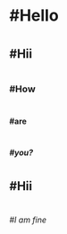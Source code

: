 #  <h1>#Hello</h1>
#  <h2>#Hii</h2>
#  <h3>#How</h3>
#  <h4>#are</h4>
#  <h5>#you?</h5>
#  <h2>#Hii</h2>
#  <h6>#I am fine</h6>
